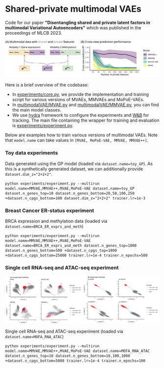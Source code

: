 # Shared-private multimodal VAEs

Code for our paper **"Disentangling shared and private latent factors in multimodal Variational Autoencoders"** which was published in the proceedings of MLCB 2023. 

![Summary schematic](figures/fig1.png)

Here is a brief overview of the codebase:

* In [experiments/core.py](experiments/core.py), we provide the implementation and training script for various versions of MVAEs, MMVAEs and MoPoE-VAEs. 
* In [multimodalVAE/MVAE.py](multimodalVAE/MVAE.py) and [multimodalVAE/MMVAE.py](multimodalVAE/MMVAE.py), you can find the main model classes.  
* We use [hydra](https://hydra.cc/) framework to configure the experiments and [W&B](https://wandb.ai/site) for tracking. The main file containing the wrapper for training and evaluation is [experiments/experiment.py](experiments/experiment.py). 

Below are examples how to train various versions of multimodal VAEs. Note that `model.name` can take values in `[MVAE, MoPoE-VAE, MMVAE, MMVAE++]`. 

### Toy data experiments

Data generated using the GP model (loaded via `dataset.name=toy_GP`). As this is a synthetically generated dataset, we can additionally provide `dataset.dim_z="2+2+2"`. 

```
python experiments/experiment.py --multirun model.name=MMVAE,MMVAE++,MVAE,MoPoE-VAE dataset.name=toy_GP dataset.n_genes_top=10 dataset.n_genes_bottom=20,50,100,250 +dataset.n_cpgs_bottom=100 dataset.dim_z="2+2+2" trainer.lr=1e-3
```

### Breast Cancer ER-status experiment

BRCA expression and methylation data (loaded via `dataset.name=BRCA_ER_exprs_and_meth`)

```
python experiments/experiment.py --multirun model.name=MMVAE,MMVAE++,MVAE,MoPoE-VAE dataset.name=BRCA_ER_exprs_and_meth dataset.n_genes_top=1000 dataset.n_genes_bottom=500 +dataset.n_cpgs_top=1000 +dataset.n_cpgs_bottom=25000 trainer.lr=1e-4 trainer.n_epochs=500
```


### Single cell RNA-seq and ATAC-seq experiment

![](figures/single_cell_example.jpeg)

Single cell RNA-seq and ATAC-seq experiment (loaded via `dataset.name=MOFA_RNA_ATAC`)

```
python experiments/experiment.py --multirun model.name=MMVAE,MMVAE++,MVAE,MoPoE-VAE dataset.name=MOFA_RNA_ATAC dataset.n_genes_top=10 dataset.n_genes_bottom=10,100,1000 +dataset.n_cpgs_bottom=5000 trainer.lr=1e-4 trainer.n_epochs=100
```
